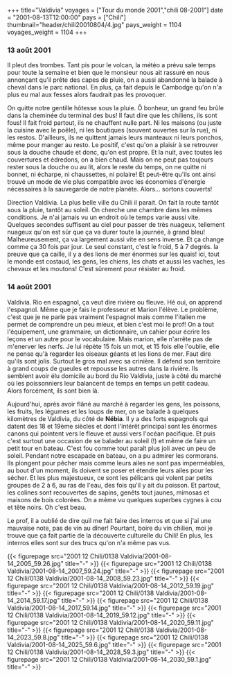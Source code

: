 +++
title="Valdivia"
voyages = ["Tour du monde 2001","chili 08-2001"]
date = "2001-08-13T12:00:00"
pays = ["Chili"]
thumbnail="header/chili20010804/4.jpg"
pays_weight = 1104
voyages_weight = 1104
+++
### 13 août 2001

Il pleut des trombes. Tant pis pour le volcan, la météo a prévu sale temps 
pour toute la semaine et bien que le monsieur nous ait rassuré en nous annonçant 
qu'il prête des capes de pluie, on a aussi abandonné la balade à cheval dans 
le parc national. En plus, ça fait depuis le Cambodge qu'on n'a plus eu mal 
aux fesses alors faudrait pas les provoquer. 

On quitte notre gentille hôtesse sous la pluie. Ô bonheur, un grand feu brûle 
dans la cheminée du terminal des bus! Il faut dire que les chiliens, ils sont 
fous! Il fait froid partout, ils ne chauffent nulle part. Ni les maisons (ou 
juste la cuisine avec le poêle), ni les boutiques (souvent ouvertes sur la rue), 
ni les restos. D'ailleurs, ils ne quittent jamais leurs manteaux ni leurs ponchos, 
même pour manger au resto. Le positif, c'est qu'on a plaisir à se retrouver 
sous la douche chaude et donc, qu'on est propre. Et la nuit, avec toutes les 
couvertures et édredons, on a bien chaud. Mais on ne peut pas toujours rester 
sous la douche ou au lit, alors le reste du temps, on ne quitte ni bonnet, ni 
écharpe, ni chaussettes, ni polaire! Et peut-être qu'ils ont ainsi trouvé un 
mode de vie plus compatible avec les économies d'énergie nécessaires à la sauvegarde 
de notre planète. Alors... sortons couverts! 

 Direction Valdivia. La plus belle ville du Chili il parait. On fait la route 
tantôt sous la pluie, tantôt au soleil. On cherche une chambre dans les mêmes 
conditions. Je n'ai jamais vu un endroit où le temps varie aussi vite. Quelques 
secondes suffisent au ciel pour passer de très nuageux, tellement nuageux qu'on 
est sûr que ça va durer toute la journée, à grand bleu! Malheureusement, ça 
va largement aussi vite en sens inverse. Et ça change comme ça 30 fois par jour. 
Le seul constant, c'est le froid, 5 à 7 degrés. la preuve que ça caille, il 
y a des lions de mer énormes sur les quais! ici, tout le monde est costaud, 
les gens, les chiens, les chats et aussi les vaches, les chevaux et les moutons! 
C'est sûrement pour résister au froid. 

### 14 août 2001

Valdivia. Rio en espagnol, ça veut dire rivière ou fleuve. Hé oui, on apprend 
l'espagnol. Même que je fais le professeur et Marion l'élève. Le problème, c'est 
que je ne parle pas vraiment l'espagnol mais comme l'italien me permet de comprendre 
un peu mieux, et bien c'est moi le prof! On a tout l'équipement, une grammaire, 
un dictionnaire, un cahier pour écrire les leçons et un autre pour le vocabulaire. 
Mais marion, elle n'arrête pas de m'enerver les nerfs. Je lui répète 15 fois 
un mot, et 15 fois elle l'oublie, elle ne pense qu'à regarder les oiseaux géants 
et les lions de mer. Faut dire qu'ils sont jolis. Surtout le gros mal avec sa 
crinière. Il défend son territoire à grand coups de gueules et repousse les 
autres dans la rivière. Ils semblent avoir élu domicile au bord du Rio Valdivia, 
juste à côté du marché où les poissonniers leur balancent de temps en temps 
un petit cadeau. Alors forcément, ils sont bien là.

Aujourd'hui, après avoir flâné au marché à regarder les gens, les poissons, 
les fruits, les légumes et les loups de mer, on se balade à quelques kilomètres 
de Valdivia, du côté de <b>Nébia</b>. Il y a des forts espagnols qui datent 
des 18 et 19ème siècles et dont l'intérêt principal sont les énormes canons 
qui pointent vers le fleuve et aussi vers l'océan pacifique. Et puis c'est surtout 
une occasion de se balader au soleil (!) et même de faire un petit tour en bateau. 
C'est fou comme tout paraît plus joli avec un peu de soleil. Pendant notre escapade 
en bateau, on a pu admirer les cormorans. Ils plongent pour pêcher mais comme 
leurs ailes ne sont pas imperméables, au bout d'un moment, ils doivent se poser 
et étendre leurs ailes pour les sécher. Et les plus majestueux, ce sont les 
pélicans qui volent par petits groupes de 2 à 6, au ras de l'eau, des fois qu'il 
y ait du poisson. Et partout, les colines sont recouvertes de sapins, genêts 
tout jaunes, mimosas et maisons de bois colorées. On a mème vu quelques superbes 
cygnes à cou et tête noirs. Oh c'est beau.

Le prof, il a oublié de dire quìl me fait faire des interros et que si j'ai 
une mauvaise note, pas de vin au dîner! Pourtant, boire du vin chilien, moi 
je trouve que ça fait partie de la découverte culturelle du Chili! En plus, 
les interros elles sont sur des trucs qu'on n'a même pas vus.


<div id="TOTO">{{< figurepage src="2001 12 Chili/0138 Valdivia/2001-08-14_2005_59.26.jpg" title="-"  >}}
{{< figurepage src="2001 12 Chili/0138 Valdivia/2001-08-14_2007_59.24.jpg" title="-"  >}}
{{< figurepage src="2001 12 Chili/0138 Valdivia/2001-08-14_2008_59.23.jpg" title="-"  >}}
{{< figurepage src="2001 12 Chili/0138 Valdivia/2001-08-14_2012_59.19.jpg" title="-"  >}}
{{< figurepage src="2001 12 Chili/0138 Valdivia/2001-08-14_2014_59.17.jpg" title="-"  >}}
{{< figurepage src="2001 12 Chili/0138 Valdivia/2001-08-14_2017_59.14.jpg" title="-"  >}}
{{< figurepage src="2001 12 Chili/0138 Valdivia/2001-08-14_2019_59.12.jpg" title="-"  >}}
{{< figurepage src="2001 12 Chili/0138 Valdivia/2001-08-14_2020_59.11.jpg" title="-"  >}}
{{< figurepage src="2001 12 Chili/0138 Valdivia/2001-08-14_2023_59.8.jpg" title="-"  >}}
{{< figurepage src="2001 12 Chili/0138 Valdivia/2001-08-14_2025_59.6.jpg" title="-"  >}}
{{< figurepage src="2001 12 Chili/0138 Valdivia/2001-08-14_2028_59.3.jpg" title="-"  >}}
{{< figurepage src="2001 12 Chili/0138 Valdivia/2001-08-14_2030_59.1.jpg" title="-"  >}}
</DIV>


